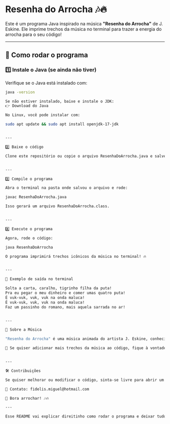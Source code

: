 # Resenha do Arrocha 🎶🔥  

Este é um programa Java inspirado na música **"Resenha do Arrocha"** de J. Eskine. Ele imprime trechos da música no terminal para trazer a energia do arrocha para o seu código!  

---

## 📌 Como rodar o programa  

### 1️⃣ Instale o Java (se ainda não tiver)  
Verifique se o Java está instalado com:  
```sh
java -version

Se não estiver instalado, baixe e instale o JDK:
👉 Download do Java

No Linux, você pode instalar com:

sudo apt update && sudo apt install openjdk-17-jdk


---

2️⃣ Baixe o código

Clone este repositório ou copie o arquivo ResenhaDoArrocha.java e salve no seu computador.


---

3️⃣ Compile o programa

Abra o terminal na pasta onde salvou o arquivo e rode:

javac ResenhaDoArrocha.java

Isso gerará um arquivo ResenhaDoArrocha.class.


---

4️⃣ Execute o programa

Agora, rode o código:

java ResenhaDoArrocha

O programa imprimirá trechos icônicos da música no terminal! 🔥


---

📜 Exemplo de saída no terminal

Solta a carta, caralho, tigrinho filha da puta!
Pra eu pegar o meu dinheiro e comer umas quatro puta!
É vuk-vuk, vuk, vuk na onda maluca!
É vuk-vuk, vuk, vuk na onda maluca!
Faz um passinho do romano, mais aquela sarrada no ar!


---

🎵 Sobre a Música

"Resenha do Arrocha" é uma música animada do artista J. Eskine, conhecida pelo seu ritmo envolvente e letras marcantes.

💃 Se quiser adicionar mais trechos da música ao código, fique à vontade!


---

🛠 Contribuições

Se quiser melhorar ou modificar o código, sinta-se livre para abrir um pull request!

📩 Contato: fidelis.miguel@hotmail.com

🚀 Bora arrochar! 🎶🔥

---

Esse README vai explicar direitinho como rodar o programa e deixar tudo organizado! 🚀🔥
